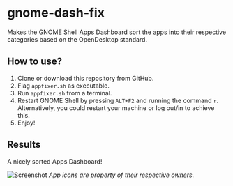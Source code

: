 # gnome-dash-fix
Makes the GNOME Shell Apps Dashboard sort the apps into their respective categories based on the OpenDesktop standard.

## How to use?

1. Clone or download this repository from GitHub.
2. Flag `appfixer.sh` as executable.
3. Run `appfixer.sh` from a terminal.
4. Restart GNOME Shell by pressing `ALT+F2` and running the command `r`. Alternatively, you could restart your machine or log out/in to achieve this.
5. Enjoy!

## Results
A nicely sorted Apps Dashboard!

![Screenshot](http://i.imgur.com/2o2yIib.png)
_App icons are property of their respective owners._
